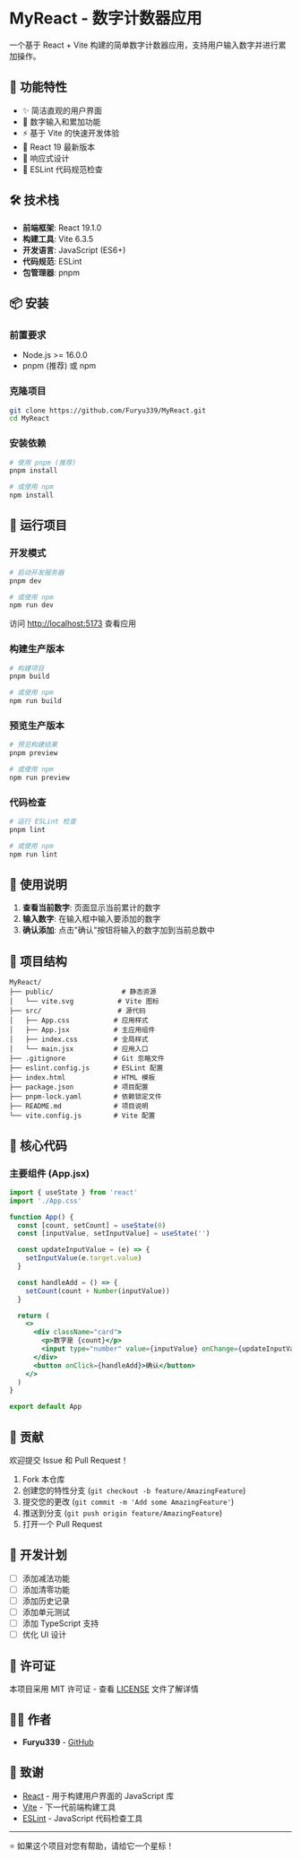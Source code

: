 # MyReact - 数字计数器应用

一个基于 React + Vite 构建的简单数字计数器应用，支持用户输入数字并进行累加操作。

## 🚀 功能特性

- ✨ 简洁直观的用户界面
- 🔢 数字输入和累加功能
- ⚡ 基于 Vite 的快速开发体验
- 🎯 React 19 最新版本
- 📱 响应式设计
- 🔧 ESLint 代码规范检查

## 🛠️ 技术栈

- **前端框架**: React 19.1.0
- **构建工具**: Vite 6.3.5
- **开发语言**: JavaScript (ES6+)
- **代码规范**: ESLint
- **包管理器**: pnpm

## 📦 安装

### 前置要求

- Node.js >= 16.0.0
- pnpm (推荐) 或 npm

### 克隆项目

```bash
git clone https://github.com/Furyu339/MyReact.git
cd MyReact
```

### 安装依赖

```bash
# 使用 pnpm (推荐)
pnpm install

# 或使用 npm
npm install
```

## 🚀 运行项目

### 开发模式

```bash
# 启动开发服务器
pnpm dev

# 或使用 npm
npm run dev
```

访问 [http://localhost:5173](http://localhost:5173) 查看应用

### 构建生产版本

```bash
# 构建项目
pnpm build

# 或使用 npm
npm run build
```

### 预览生产版本

```bash
# 预览构建结果
pnpm preview

# 或使用 npm
npm run preview
```

### 代码检查

```bash
# 运行 ESLint 检查
pnpm lint

# 或使用 npm
npm run lint
```

## 📖 使用说明

1. **查看当前数字**: 页面显示当前累计的数字
2. **输入数字**: 在输入框中输入要添加的数字
3. **确认添加**: 点击"确认"按钮将输入的数字加到当前总数中

## 📁 项目结构

```
MyReact/
├── public/                 # 静态资源
│   └── vite.svg           # Vite 图标
├── src/                   # 源代码
│   ├── App.css           # 应用样式
│   ├── App.jsx           # 主应用组件
│   ├── index.css         # 全局样式
│   └── main.jsx          # 应用入口
├── .gitignore            # Git 忽略文件
├── eslint.config.js      # ESLint 配置
├── index.html            # HTML 模板
├── package.json          # 项目配置
├── pnpm-lock.yaml        # 依赖锁定文件
├── README.md             # 项目说明
└── vite.config.js        # Vite 配置
```

## 🔧 核心代码

### 主要组件 (App.jsx)

```jsx
import { useState } from 'react'
import './App.css'

function App() {
  const [count, setCount] = useState(0)
  const [inputValue, setInputValue] = useState('')

  const updateInputValue = (e) => {
    setInputValue(e.target.value)
  }

  const handleAdd = () => {
    setCount(count + Number(inputValue))
  }

  return (
    <>
      <div className="card">
        <p>数字是 {count}</p>
        <input type="number" value={inputValue} onChange={updateInputValue} />
      </div>
      <button onClick={handleAdd}>确认</button>
    </>
  )
}

export default App
```

## 🤝 贡献

欢迎提交 Issue 和 Pull Request！

1. Fork 本仓库
2. 创建您的特性分支 (`git checkout -b feature/AmazingFeature`)
3. 提交您的更改 (`git commit -m 'Add some AmazingFeature'`)
4. 推送到分支 (`git push origin feature/AmazingFeature`)
5. 打开一个 Pull Request

## 📝 开发计划

- [ ] 添加减法功能
- [ ] 添加清零功能
- [ ] 添加历史记录
- [ ] 添加单元测试
- [ ] 添加 TypeScript 支持
- [ ] 优化 UI 设计

## 📄 许可证

本项目采用 MIT 许可证 - 查看 [LICENSE](LICENSE) 文件了解详情

## 👨‍💻 作者

- **Furyu339** - [GitHub](https://github.com/Furyu339)

## 🙏 致谢

- [React](https://reactjs.org/) - 用于构建用户界面的 JavaScript 库
- [Vite](https://vitejs.dev/) - 下一代前端构建工具
- [ESLint](https://eslint.org/) - JavaScript 代码检查工具

---

⭐ 如果这个项目对您有帮助，请给它一个星标！
